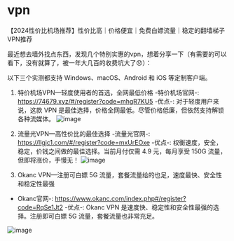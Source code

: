 # vpn
【2024性价比机场推荐】性价比高｜价格便宜｜免费白嫖流量｜稳定的翻墙梯子VPN推荐

最近想去墙外找点东西，发现几个特别实惠的vpn，想着分享一下（有需要的可以看下，没有就算了，被一年大几百的收费坑大了😞）：

以下三个实测都支持 Windows、macOS、Android 和 iOS 等定制客户端。


1. 特价机场VPN—轻度使用者的首选，全网最低价格
-特价机场官网-: https://74679.xyz/#/register?code=mhgR7KU5
-优点-: 对于轻度用户来说，这款 VPN 是最佳选择，价格全网最低。尽管价格低廉，但依然支持解锁各种流媒体。
![image](https://github.com/user-attachments/assets/2d2f81e3-9445-456b-9fea-71592fd6c522)

2. 流量光VPN—高性价比的最佳选择
-流量光官网-: https://llgjc1.com/#/register?code=mxUrEOxe
-优点-:  权衡速度，安全，稳定，价钱之间做的最佳选择。当前月付仅需 4.9 元，每月享受 150G 流量，但即将涨价，手慢无！
![image](https://github.com/user-attachments/assets/0a8cdda9-94f2-4f0a-b005-39b367af4dce)


3. Okanc VPN—注册可白嫖 5G 流量，套餐流量给的也足，速度最快、安全性和稳定性最强
- Okanc官网-: https://www.okanc.com/index.php#/register?code=RqSe1Jt2
-优点-: Okanc VPN 是速度快、稳定性和安全性最强的选择。注册即可白嫖 5G 流量，套餐流量也非常充足。

![image](https://github.com/user-attachments/assets/d6b47ca8-2e7b-4a33-9529-5b7760951641)

